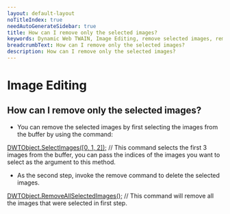 ```yaml
---
layout: default-layout
noTitleIndex: true
needAutoGenerateSidebar: true
title: How can I remove only the selected images?
keywords: Dynamic Web TWAIN, Image Editing, remove selected images, remove specific images
breadcrumbText: How can I remove only the selected images?
description: How can I remove only the selected images?
---
```


# Image Editing

## How can I remove only the selected images?

- You can remove the selected images by first selecting the images from the buffer by using the command:

<a href="/web-twain/docs/info/api/WebTwain_Buffer.html#selectimages" target="_blank">DWTObject.SelectImages([0, 1, 2]);</a> // This command selects the first 3 images from the buffer, you can pass the indices of the images you want to select as the argument to this method.

- As the second step, invoke the remove command to delete the selected images.

<a href="/web-twain/docs/info/api/WebTwain_Buffer.html#removeallselectedimages" target="_blank">DWTObject.RemoveAllSelectedImages();</a> // This command will remove all the images that were selected in first step.

